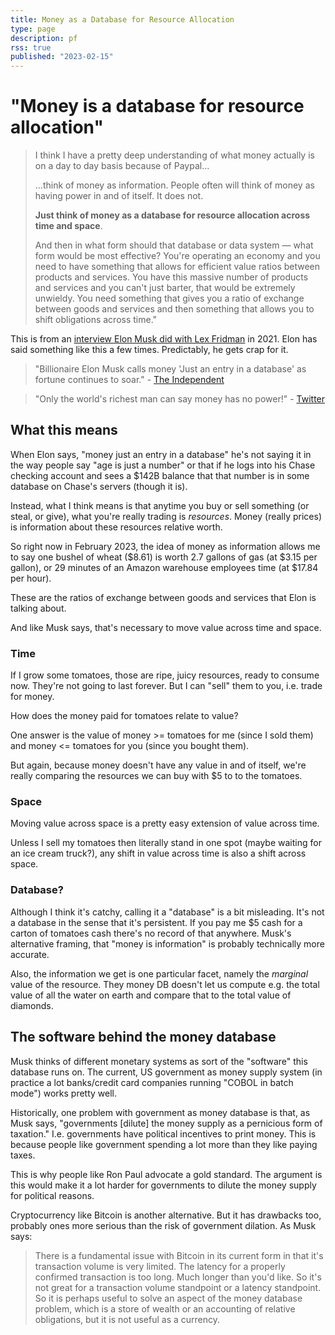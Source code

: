 ```yaml
---
title: Money as a Database for Resource Allocation
type: page
description: pf
rss: true
published: "2023-02-15"
---
```


# "Money is a database for resource allocation"

> I think I have a pretty deep understanding of what money actually is on a day
> to day basis because of Paypal...
>
>...think of money as information. People often will think of money as having
power in and of itself. It does not.
> 
> **Just think of money as a database for resource allocation across time and
> space**.
>
> And then in what form should that database or data system — what form would
> be most effective? You're operating an economy and you need to have something
> that allows for efficient value ratios between products and services. You
> have this massive number of products and services and you can't just barter,
> that would be extremely unwieldy. You need something that gives you a ratio
> of exchange between goods and services and then something that allows you to
> shift obligations across time."

This is from an [interview Elon Musk did with Lex Fridman](https://www.youtube.com/watch?v=DxREm3s1scA) in 2021. Elon has said
something like this a few times. Predictably, he gets crap for it.

> "Billionaire Elon Musk calls money 'Just an entry in a database' as fortune
  continues to soar." - [The Independent](https://www.independent.co.uk/space/musk-tesla-founder-spacex-money-b1768311.html)

> "Only the world's richest man can say money has no power!" - [Twitter](https://www.hindustantimes.com/world-news/elon-musk-s-money-doesn-t-have-power-video-goes-viral-watch-101658635350679.html)

## What this means
When Elon says, "money just an entry in a database" he's not saying it in the
way people say "age is just a number" or that if he logs into his Chase
checking account and sees a $142B balance that that number is in some database
on Chase's servers (though it is).

Instead, what I think means is that anytime you buy or sell something (or
steal, or give), what you're really trading is *resources*. Money (really
prices) is information about these resources relative worth.

So right now in February 2023, the idea of money as information allows me to
say one bushel of wheat ($8.61) is worth 2.7 gallons of gas (at $3.15 per
gallon), or 29 minutes of an Amazon warehouse employees time (at $17.84 per
hour).

These are the ratios of exchange between goods and services that Elon is talking
about.

And like Musk says, that's necessary to move value across time and space.

### Time
If I grow some tomatoes, those are ripe, juicy resources, ready to consume now.
They're not going to last forever. But I can "sell" them to you, i.e. trade for
money. 

How does the money paid for tomatoes relate to value?

One answer is the value of money >= tomatoes for me (since I sold them) and
money <= tomatoes for you (since you bought them).

But again, because money doesn't have any value in and of itself, we're really
comparing the resources we can buy with $5 to to the tomatoes.

### Space
Moving value across space is a pretty easy extension of value across time.

Unless I sell my tomatoes then literally stand in one spot (maybe waiting for
an ice cream truck?), any shift in value across time is also a shift across
space.

### Database?
Although I think it's catchy, calling it a "database" is a bit misleading. It's
not a database in the sense that it's persistent. If you pay me $5 cash for a
carton of tomatoes cash there's no record of that anywhere. Musk's alternative
framing, that "money is information" is probably technically more accurate.

Also, the information we get is one particular facet, namely the *marginal*
value of the resource. They money DB doesn't let us compute e.g. the total
value of all the water on earth and compare that to the total value of
diamonds.

## The software behind the money database
Musk thinks of different monetary systems as sort of the "software" this
database runs on. The current, US government as money supply system (in
practice a lot banks/credit card companies running "COBOL in batch mode") works
pretty well.

Historically, one problem with government as money database is that, as Musk
says, "governments [dilute] the money supply as a pernicious form of taxation."
I.e. governments have political incentives to print money. This is because
people like government spending a lot more than they like paying taxes.

This is why people like Ron Paul advocate a gold standard. The argument is this
would make it a lot harder for governments to dilute the money supply for
political reasons.

Cryptocurrency like Bitcoin is another alternative. But it has drawbacks too,
probably ones more serious than the risk of government dilation. As Musk says:

> There is a fundamental issue with Bitcoin in its current form in that it's
> transaction volume is very limited. The latency for a properly confirmed
> transaction is too long. Much longer than you'd like. So it's not great for a
> transaction volume standpoint or a latency standpoint. So it is perhaps
> useful to solve an aspect of the money database problem, which is a store of
> wealth or an accounting of relative obligations, but it is not useful as a
> currency.

<comments/>
